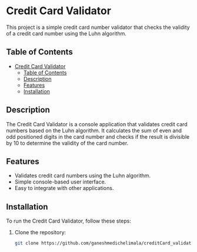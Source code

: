 # Credit Card Validator

This project is a simple credit card number validator that checks the validity of a credit card number using the Luhn algorithm.

## Table of Contents

- [Credit Card Validator](#credit-card-validator)
  - [Table of Contents](#table-of-contents)
  - [Description](#description)
  - [Features](#features)
  - [Installation](#installation)

## Description

The Credit Card Validator is a console application that validates credit card numbers based on the Luhn algorithm. It calculates the sum of even and odd positioned digits in the card number and checks if the result is divisible by 10 to determine the validity of the card number.

## Features

- Validates credit card numbers using the Luhn algorithm.
- Simple console-based user interface.
- Easy to integrate with other applications.

## Installation

To run the Credit Card Validator, follow these steps:

1. Clone the repository:
   ```bash
   git clone https://github.com/ganeshmedichelimala/creditCard_validator.git
